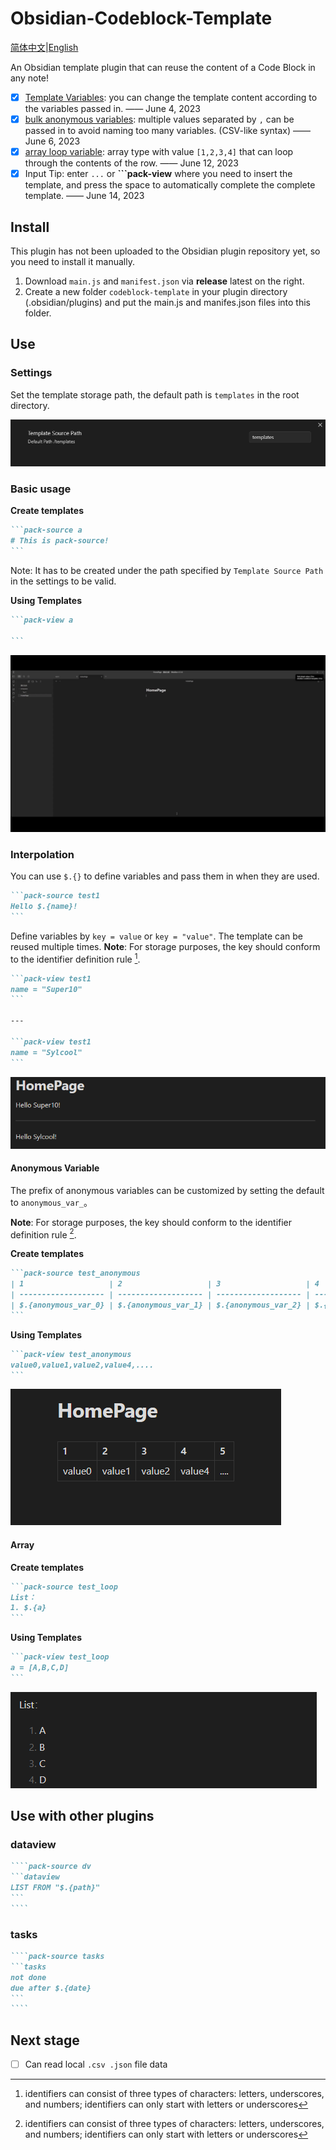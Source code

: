 # Obsidian-Codeblock-Template

[简体中文](./README.md)|[English](./README_EN.md)

An Obsidian template plugin that can reuse the content of a Code Block in any note!

- [x] [Template Variables](#interpolation): you can change the template content according to the variables passed in. —— June 4, 2023
- [x] [bulk anonymous variables](#anonymous-variable): multiple values separated by `,` can be passed in to avoid naming too many variables. (CSV-like syntax) —— June 6, 2023
- [x] [array loop variable](#Array): array type with value `[1,2,3,4]` that can loop through the contents of the row. —— June 12, 2023
- [x] Input Tip: enter `...` or **\`\`\`pack-view** where you need to insert the template, and press the space to automatically complete the complete template. —— June 14, 2023

## Install

This plugin has not been uploaded to the Obsidian plugin repository yet, so you need to install it manually.

1. Download `main.js` and `manifest.json` via **release** latest on the right.
2. Create a new folder `codeblock-template` in your plugin directory (.obsidian/plugins) and put the main.js and manifes.json files into this folder.

## Use

### Settings

Set the template storage path, the default path is `templates` in the root directory.

![image1](./assets/image1.png)

### Basic usage

**Create templates**

````markdown
```pack-source a
# This is pack-source!
```
````

Note: It has to be created under the path specified by `Template Source Path` in the settings to be valid.

**Using Templates**

````markdown
```pack-view a

```
````

![gif](./assets/image2.gif)

### Interpolation

You can use `$.{}` to define variables and pass them in when they are used.

````markdown
```pack-source test1
Hello $.{name}!
```
````

Define variables by `key = value` or `key = "value"`. The template can be reused multiple times.
**Note**: For storage purposes, the key should conform to the identifier definition rule [^1].

````markdown
```pack-view test1
name = "Super10"
```

---

```pack-view test1
name = "Sylcool"
```
````


![image.png](./assets/Snipaste_2023-06-07_12-55-53.png)

#### Anonymous Variable

The prefix of anonymous variables can be customized by setting the default to `anonymous_var_`。

**Note**: For storage purposes, the key should conform to the identifier definition rule [^1].

**Create templates**

````markdown
```pack-source test_anonymous
| 1                   | 2                   | 3                   | 4                   | 5                   |
| ------------------- | ------------------- | ------------------- | ------------------- | ------------------- |
| $.{anonymous_var_0} | $.{anonymous_var_1} | $.{anonymous_var_2} | $.{anonymous_var_3} | $.{anonymous_var_4} |
```
````

**Using Templates**

````markdown
```pack-view test_anonymous
value0,value1,value2,value4,....
```
````

![image-20230604144109428](./assets/image-20230604144109428.png)

#### Array
**Create templates**
````markdown
```pack-source test_loop
List：
1. $.{a}
```
````

**Using Templates**
````markdown
```pack-view test_loop
a = [A,B,C,D]
```
````
![Loop View](./assets/loop.png)

## Use with other plugins

### dataview

`````markdown
````pack-source dv
```dataview
LIST FROM "$.{path}"
```
````
`````

### tasks

`````markdown
````pack-source tasks
```tasks
not done
due after $.{date}
```
````
`````

## Next stage

-   [ ] Can read local `.csv .json` file data

[^1]: identifiers can consist of three types of characters: letters, underscores, and numbers; identifiers can only start with letters or underscores

